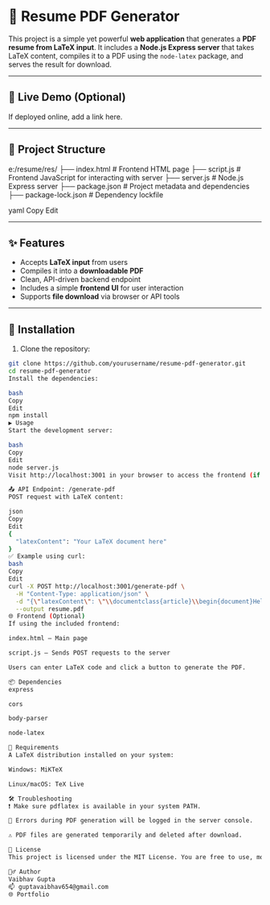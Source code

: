 # 📄 Resume PDF Generator

This project is a simple yet powerful **web application** that generates a **PDF resume from LaTeX input**. It includes a **Node.js Express server** that takes LaTeX content, compiles it to a PDF using the `node-latex` package, and serves the result for download.

---

## 🚀 Live Demo (Optional)

If deployed online, add a link here.

---

## 📁 Project Structure

e:/resume/res/
├── index.html # Frontend HTML page
├── script.js # Frontend JavaScript for interacting with server
├── server.js # Node.js Express server
├── package.json # Project metadata and dependencies
├── package-lock.json # Dependency lockfile

yaml
Copy
Edit

---

## ✨ Features

- Accepts **LaTeX input** from users
- Compiles it into a **downloadable PDF**
- Clean, API-driven backend endpoint
- Includes a simple **frontend UI** for user interaction
- Supports **file download** via browser or API tools

---

## 🔧 Installation

1. Clone the repository:

```bash
git clone https://github.com/yourusername/resume-pdf-generator.git
cd resume-pdf-generator
Install the dependencies:

bash
Copy
Edit
npm install
▶️ Usage
Start the development server:

bash
Copy
Edit
node server.js
Visit http://localhost:3001 in your browser to access the frontend (if included).

📤 API Endpoint: /generate-pdf
POST request with LaTeX content:

json
Copy
Edit
{
  "latexContent": "Your LaTeX document here"
}
✅ Example using curl:
bash
Copy
Edit
curl -X POST http://localhost:3001/generate-pdf \
  -H "Content-Type: application/json" \
  -d "{\"latexContent\": \"\\documentclass{article}\\begin{document}Hello, World!\\end{document}\"}" \
  --output resume.pdf
🌐 Frontend (Optional)
If using the included frontend:

index.html – Main page

script.js – Sends POST requests to the server

Users can enter LaTeX code and click a button to generate the PDF.

📦 Dependencies
express

cors

body-parser

node-latex

🧩 Requirements
A LaTeX distribution installed on your system:

Windows: MiKTeX

Linux/macOS: TeX Live

🛠 Troubleshooting
❗ Make sure pdflatex is available in your system PATH.

📝 Errors during PDF generation will be logged in the server console.

⚠️ PDF files are generated temporarily and deleted after download.

📄 License
This project is licensed under the MIT License. You are free to use, modify, and distribute it.

🙋‍♂️ Author
Vaibhav Gupta
📫 guptavaibhav654@gmail.com
🌐 Portfolio
